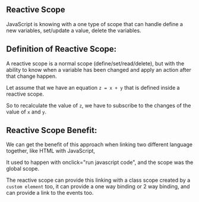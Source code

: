 ## Reactive Scope


JavaScript is knowing with a one type of scope that can handle define a new variables,
set/update a value, delete the variables.


## Definition of Reactive Scope:

A reactive scope is a normal scope (define/set/read/delete), but with the
ability to know when a variable has been changed
and apply an action after that change happen.

Let assume that we have an equation `z = x + y` that is defined inside a reactive scope.

So to recalculate the value of `z`,
we have to subscribe to the changes of the value of `x` and `y`.

## Reactive Scope Benefit:

We can get the benefit of this approach when linking two different language together,
like HTML with JavaScript,

It used to happen with onclick="run javascript code", and the scope was the global scope.

The reactive scope can provide this linking with a class scope created
by a `custom element` too, it can provide a one way binding or 2 way binding,
and can provide a link to the events too.
